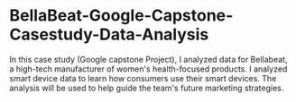 # BellaBeat-Google-Capstone-Casestudy-Data-Analysis
In this case study (Google capstone Project), I analyzed data for Bellabeat, a high-tech manufacturer of women's health-focused products. I analyzed smart device data to learn how consumers use their smart devices. The analysis will be used to help guide the team's future marketing strategies.
